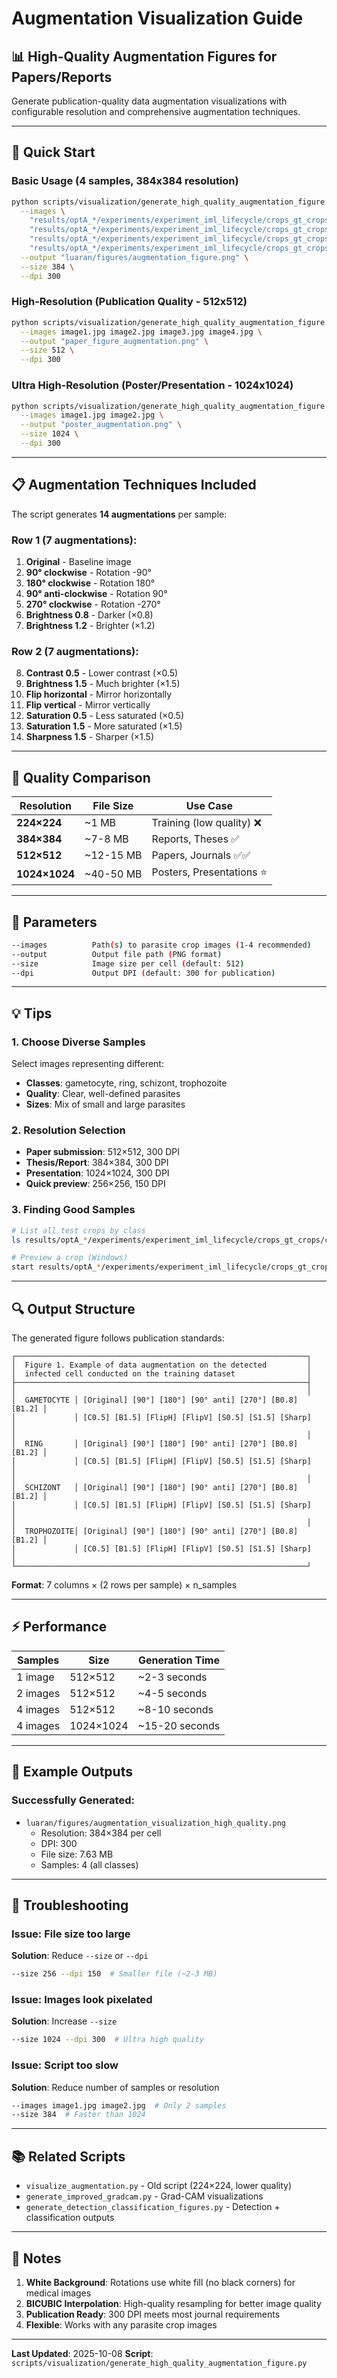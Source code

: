 # Augmentation Visualization Guide

## 📊 High-Quality Augmentation Figures for Papers/Reports

Generate publication-quality data augmentation visualizations with configurable resolution and comprehensive augmentation techniques.

---

## 🚀 Quick Start

### Basic Usage (4 samples, 384x384 resolution)

```bash
python scripts/visualization/generate_high_quality_augmentation_figure.py \
  --images \
    "results/optA_*/experiments/experiment_iml_lifecycle/crops_gt_crops/crops/test/gametocyte/PA171793_crop_001.jpg" \
    "results/optA_*/experiments/experiment_iml_lifecycle/crops_gt_crops/crops/test/ring/PA171690_crop_000.jpg" \
    "results/optA_*/experiments/experiment_iml_lifecycle/crops_gt_crops/crops/test/schizont/PA171819_crop_000.jpg" \
    "results/optA_*/experiments/experiment_iml_lifecycle/crops_gt_crops/crops/test/trophozoite/PA171771_crop_002.jpg" \
  --output "luaran/figures/augmentation_figure.png" \
  --size 384 \
  --dpi 300
```

### High-Resolution (Publication Quality - 512x512)

```bash
python scripts/visualization/generate_high_quality_augmentation_figure.py \
  --images image1.jpg image2.jpg image3.jpg image4.jpg \
  --output "paper_figure_augmentation.png" \
  --size 512 \
  --dpi 300
```

### Ultra High-Resolution (Poster/Presentation - 1024x1024)

```bash
python scripts/visualization/generate_high_quality_augmentation_figure.py \
  --images image1.jpg image2.jpg \
  --output "poster_augmentation.png" \
  --size 1024 \
  --dpi 300
```

---

## 📋 Augmentation Techniques Included

The script generates **14 augmentations** per sample:

### Row 1 (7 augmentations):
1. **Original** - Baseline image
2. **90° clockwise** - Rotation -90°
3. **180° clockwise** - Rotation 180°
4. **90° anti-clockwise** - Rotation 90°
5. **270° clockwise** - Rotation -270°
6. **Brightness 0.8** - Darker (×0.8)
7. **Brightness 1.2** - Brighter (×1.2)

### Row 2 (7 augmentations):
8. **Contrast 0.5** - Lower contrast (×0.5)
9. **Brightness 1.5** - Much brighter (×1.5)
10. **Flip horizontal** - Mirror horizontally
11. **Flip vertical** - Mirror vertically
12. **Saturation 0.5** - Less saturated (×0.5)
13. **Saturation 1.5** - More saturated (×1.5)
14. **Sharpness 1.5** - Sharper (×1.5)

---

## 🎨 Quality Comparison

| Resolution | File Size | Use Case |
|------------|-----------|----------|
| **224×224** | ~1 MB | Training (low quality) ❌ |
| **384×384** | ~7-8 MB | Reports, Theses ✅ |
| **512×512** | ~12-15 MB | Papers, Journals ✅✅ |
| **1024×1024** | ~40-50 MB | Posters, Presentations ⭐ |

---

## 📖 Parameters

```bash
--images          Path(s) to parasite crop images (1-4 recommended)
--output          Output file path (PNG format)
--size            Image size per cell (default: 512)
--dpi             Output DPI (default: 300 for publication)
```

---

## 💡 Tips

### 1. Choose Diverse Samples
Select images representing different:
- **Classes**: gametocyte, ring, schizont, trophozoite
- **Quality**: Clear, well-defined parasites
- **Sizes**: Mix of small and large parasites

### 2. Resolution Selection
- **Paper submission**: 512×512, 300 DPI
- **Thesis/Report**: 384×384, 300 DPI
- **Presentation**: 1024×1024, 300 DPI
- **Quick preview**: 256×256, 150 DPI

### 3. Finding Good Samples

```bash
# List all test crops by class
ls results/optA_*/experiments/experiment_iml_lifecycle/crops_gt_crops/crops/test/*/

# Preview a crop (Windows)
start results/optA_*/experiments/experiment_iml_lifecycle/crops_gt_crops/crops/test/gametocyte/PA171793_crop_001.jpg
```

---

## 🔍 Output Structure

The generated figure follows publication standards:

```
┌─────────────────────────────────────────────────────────────────┐
│  Figure 1. Example of data augmentation on the detected         │
│  infected cell conducted on the training dataset                │
├─────────────────────────────────────────────────────────────────┤
│                                                                 │
│  GAMETOCYTE │ [Original] [90°] [180°] [90° anti] [270°] [B0.8] [B1.2] │
│             │ [C0.5] [B1.5] [FlipH] [FlipV] [S0.5] [S1.5] [Sharp]    │
│                                                                 │
│  RING       │ [Original] [90°] [180°] [90° anti] [270°] [B0.8] [B1.2] │
│             │ [C0.5] [B1.5] [FlipH] [FlipV] [S0.5] [S1.5] [Sharp]    │
│                                                                 │
│  SCHIZONT   │ [Original] [90°] [180°] [90° anti] [270°] [B0.8] [B1.2] │
│             │ [C0.5] [B1.5] [FlipH] [FlipV] [S0.5] [S1.5] [Sharp]    │
│                                                                 │
│  TROPHOZOITE│ [Original] [90°] [180°] [90° anti] [270°] [B0.8] [B1.2] │
│             │ [C0.5] [B1.5] [FlipH] [FlipV] [S0.5] [S1.5] [Sharp]    │
└─────────────────────────────────────────────────────────────────┘
```

**Format**: 7 columns × (2 rows per sample) × n_samples

---

## ⚡ Performance

| Samples | Size | Generation Time |
|---------|------|-----------------|
| 1 image | 512×512 | ~2-3 seconds |
| 2 images | 512×512 | ~4-5 seconds |
| 4 images | 512×512 | ~8-10 seconds |
| 4 images | 1024×1024 | ~15-20 seconds |

---

## 🎯 Example Outputs

### Successfully Generated:
- `luaran/figures/augmentation_visualization_high_quality.png`
  - Resolution: 384×384 per cell
  - DPI: 300
  - File size: 7.63 MB
  - Samples: 4 (all classes)

---

## 🐛 Troubleshooting

### Issue: File size too large
**Solution**: Reduce `--size` or `--dpi`
```bash
--size 256 --dpi 150  # Smaller file (~2-3 MB)
```

### Issue: Images look pixelated
**Solution**: Increase `--size`
```bash
--size 1024 --dpi 300  # Ultra high quality
```

### Issue: Script too slow
**Solution**: Reduce number of samples or resolution
```bash
--images image1.jpg image2.jpg  # Only 2 samples
--size 384  # Faster than 1024
```

---

## 📚 Related Scripts

- `visualize_augmentation.py` - Old script (224×224, lower quality)
- `generate_improved_gradcam.py` - Grad-CAM visualizations
- `generate_detection_classification_figures.py` - Detection + classification outputs

---

## 📝 Notes

1. **White Background**: Rotations use white fill (no black corners) for medical images
2. **BICUBIC Interpolation**: High-quality resampling for better image quality
3. **Publication Ready**: 300 DPI meets most journal requirements
4. **Flexible**: Works with any parasite crop images

---

**Last Updated**: 2025-10-08
**Script**: `scripts/visualization/generate_high_quality_augmentation_figure.py`
